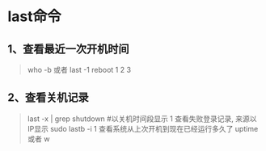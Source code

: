 # last命令

## 1、查看最近一次开机时间
> who -b
或者
> last -1 reboot
1
2
3

## 2、查看关机记录
> last -x | grep shutdown #以关机时间段显示
1
查看失败登录记录, 来源以IP显示
> sudo lastb -i
1
查看系统从上次开机到现在已经运行多久了
> uptime
或者
> w
